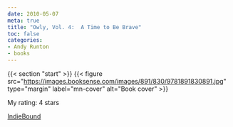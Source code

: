 ```yaml
---
date: 2010-05-07
meta: true
title: "Owly, Vol. 4:  A Time to Be Brave"
toc: false
categories:
- Andy Runton
- books
---
```


{{< section "start" >}}
{{< figure src="https://images.booksense.com/images/891/830/9781891830891.jpg" type="margin" label="mn-cover" alt="Book cover" >}}


  

My rating: 4 stars  

[IndieBound](https://www.indiebound.org/book/9781891830891)
